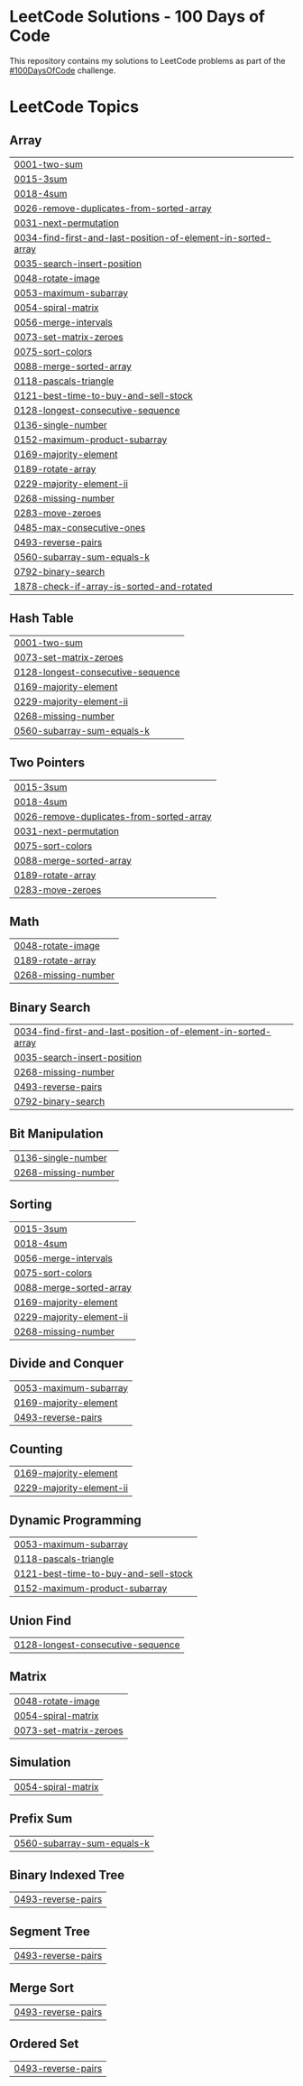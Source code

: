 # LeetCode Solutions - 100 Days of Code
This repository contains my solutions to LeetCode problems as part of the [#100DaysOfCode](https://www.100daysofcode.com) challenge.

<!---LeetCode Topics Start-->
# LeetCode Topics
## Array
|  |
| ------- |
| [0001-two-sum](https://github.com/arnishbaruah/leetcode/tree/master/0001-two-sum) |
| [0015-3sum](https://github.com/arnishbaruah/leetcode/tree/master/0015-3sum) |
| [0018-4sum](https://github.com/arnishbaruah/leetcode/tree/master/0018-4sum) |
| [0026-remove-duplicates-from-sorted-array](https://github.com/arnishbaruah/leetcode/tree/master/0026-remove-duplicates-from-sorted-array) |
| [0031-next-permutation](https://github.com/arnishbaruah/leetcode/tree/master/0031-next-permutation) |
| [0034-find-first-and-last-position-of-element-in-sorted-array](https://github.com/arnishbaruah/leetcode/tree/master/0034-find-first-and-last-position-of-element-in-sorted-array) |
| [0035-search-insert-position](https://github.com/arnishbaruah/leetcode/tree/master/0035-search-insert-position) |
| [0048-rotate-image](https://github.com/arnishbaruah/leetcode/tree/master/0048-rotate-image) |
| [0053-maximum-subarray](https://github.com/arnishbaruah/leetcode/tree/master/0053-maximum-subarray) |
| [0054-spiral-matrix](https://github.com/arnishbaruah/leetcode/tree/master/0054-spiral-matrix) |
| [0056-merge-intervals](https://github.com/arnishbaruah/leetcode/tree/master/0056-merge-intervals) |
| [0073-set-matrix-zeroes](https://github.com/arnishbaruah/leetcode/tree/master/0073-set-matrix-zeroes) |
| [0075-sort-colors](https://github.com/arnishbaruah/leetcode/tree/master/0075-sort-colors) |
| [0088-merge-sorted-array](https://github.com/arnishbaruah/leetcode/tree/master/0088-merge-sorted-array) |
| [0118-pascals-triangle](https://github.com/arnishbaruah/leetcode/tree/master/0118-pascals-triangle) |
| [0121-best-time-to-buy-and-sell-stock](https://github.com/arnishbaruah/leetcode/tree/master/0121-best-time-to-buy-and-sell-stock) |
| [0128-longest-consecutive-sequence](https://github.com/arnishbaruah/leetcode/tree/master/0128-longest-consecutive-sequence) |
| [0136-single-number](https://github.com/arnishbaruah/leetcode/tree/master/0136-single-number) |
| [0152-maximum-product-subarray](https://github.com/arnishbaruah/leetcode/tree/master/0152-maximum-product-subarray) |
| [0169-majority-element](https://github.com/arnishbaruah/leetcode/tree/master/0169-majority-element) |
| [0189-rotate-array](https://github.com/arnishbaruah/leetcode/tree/master/0189-rotate-array) |
| [0229-majority-element-ii](https://github.com/arnishbaruah/leetcode/tree/master/0229-majority-element-ii) |
| [0268-missing-number](https://github.com/arnishbaruah/leetcode/tree/master/0268-missing-number) |
| [0283-move-zeroes](https://github.com/arnishbaruah/leetcode/tree/master/0283-move-zeroes) |
| [0485-max-consecutive-ones](https://github.com/arnishbaruah/leetcode/tree/master/0485-max-consecutive-ones) |
| [0493-reverse-pairs](https://github.com/arnishbaruah/leetcode/tree/master/0493-reverse-pairs) |
| [0560-subarray-sum-equals-k](https://github.com/arnishbaruah/leetcode/tree/master/0560-subarray-sum-equals-k) |
| [0792-binary-search](https://github.com/arnishbaruah/leetcode/tree/master/0792-binary-search) |
| [1878-check-if-array-is-sorted-and-rotated](https://github.com/arnishbaruah/leetcode/tree/master/1878-check-if-array-is-sorted-and-rotated) |
## Hash Table
|  |
| ------- |
| [0001-two-sum](https://github.com/arnishbaruah/leetcode/tree/master/0001-two-sum) |
| [0073-set-matrix-zeroes](https://github.com/arnishbaruah/leetcode/tree/master/0073-set-matrix-zeroes) |
| [0128-longest-consecutive-sequence](https://github.com/arnishbaruah/leetcode/tree/master/0128-longest-consecutive-sequence) |
| [0169-majority-element](https://github.com/arnishbaruah/leetcode/tree/master/0169-majority-element) |
| [0229-majority-element-ii](https://github.com/arnishbaruah/leetcode/tree/master/0229-majority-element-ii) |
| [0268-missing-number](https://github.com/arnishbaruah/leetcode/tree/master/0268-missing-number) |
| [0560-subarray-sum-equals-k](https://github.com/arnishbaruah/leetcode/tree/master/0560-subarray-sum-equals-k) |
## Two Pointers
|  |
| ------- |
| [0015-3sum](https://github.com/arnishbaruah/leetcode/tree/master/0015-3sum) |
| [0018-4sum](https://github.com/arnishbaruah/leetcode/tree/master/0018-4sum) |
| [0026-remove-duplicates-from-sorted-array](https://github.com/arnishbaruah/leetcode/tree/master/0026-remove-duplicates-from-sorted-array) |
| [0031-next-permutation](https://github.com/arnishbaruah/leetcode/tree/master/0031-next-permutation) |
| [0075-sort-colors](https://github.com/arnishbaruah/leetcode/tree/master/0075-sort-colors) |
| [0088-merge-sorted-array](https://github.com/arnishbaruah/leetcode/tree/master/0088-merge-sorted-array) |
| [0189-rotate-array](https://github.com/arnishbaruah/leetcode/tree/master/0189-rotate-array) |
| [0283-move-zeroes](https://github.com/arnishbaruah/leetcode/tree/master/0283-move-zeroes) |
## Math
|  |
| ------- |
| [0048-rotate-image](https://github.com/arnishbaruah/leetcode/tree/master/0048-rotate-image) |
| [0189-rotate-array](https://github.com/arnishbaruah/leetcode/tree/master/0189-rotate-array) |
| [0268-missing-number](https://github.com/arnishbaruah/leetcode/tree/master/0268-missing-number) |
## Binary Search
|  |
| ------- |
| [0034-find-first-and-last-position-of-element-in-sorted-array](https://github.com/arnishbaruah/leetcode/tree/master/0034-find-first-and-last-position-of-element-in-sorted-array) |
| [0035-search-insert-position](https://github.com/arnishbaruah/leetcode/tree/master/0035-search-insert-position) |
| [0268-missing-number](https://github.com/arnishbaruah/leetcode/tree/master/0268-missing-number) |
| [0493-reverse-pairs](https://github.com/arnishbaruah/leetcode/tree/master/0493-reverse-pairs) |
| [0792-binary-search](https://github.com/arnishbaruah/leetcode/tree/master/0792-binary-search) |
## Bit Manipulation
|  |
| ------- |
| [0136-single-number](https://github.com/arnishbaruah/leetcode/tree/master/0136-single-number) |
| [0268-missing-number](https://github.com/arnishbaruah/leetcode/tree/master/0268-missing-number) |
## Sorting
|  |
| ------- |
| [0015-3sum](https://github.com/arnishbaruah/leetcode/tree/master/0015-3sum) |
| [0018-4sum](https://github.com/arnishbaruah/leetcode/tree/master/0018-4sum) |
| [0056-merge-intervals](https://github.com/arnishbaruah/leetcode/tree/master/0056-merge-intervals) |
| [0075-sort-colors](https://github.com/arnishbaruah/leetcode/tree/master/0075-sort-colors) |
| [0088-merge-sorted-array](https://github.com/arnishbaruah/leetcode/tree/master/0088-merge-sorted-array) |
| [0169-majority-element](https://github.com/arnishbaruah/leetcode/tree/master/0169-majority-element) |
| [0229-majority-element-ii](https://github.com/arnishbaruah/leetcode/tree/master/0229-majority-element-ii) |
| [0268-missing-number](https://github.com/arnishbaruah/leetcode/tree/master/0268-missing-number) |
## Divide and Conquer
|  |
| ------- |
| [0053-maximum-subarray](https://github.com/arnishbaruah/leetcode/tree/master/0053-maximum-subarray) |
| [0169-majority-element](https://github.com/arnishbaruah/leetcode/tree/master/0169-majority-element) |
| [0493-reverse-pairs](https://github.com/arnishbaruah/leetcode/tree/master/0493-reverse-pairs) |
## Counting
|  |
| ------- |
| [0169-majority-element](https://github.com/arnishbaruah/leetcode/tree/master/0169-majority-element) |
| [0229-majority-element-ii](https://github.com/arnishbaruah/leetcode/tree/master/0229-majority-element-ii) |
## Dynamic Programming
|  |
| ------- |
| [0053-maximum-subarray](https://github.com/arnishbaruah/leetcode/tree/master/0053-maximum-subarray) |
| [0118-pascals-triangle](https://github.com/arnishbaruah/leetcode/tree/master/0118-pascals-triangle) |
| [0121-best-time-to-buy-and-sell-stock](https://github.com/arnishbaruah/leetcode/tree/master/0121-best-time-to-buy-and-sell-stock) |
| [0152-maximum-product-subarray](https://github.com/arnishbaruah/leetcode/tree/master/0152-maximum-product-subarray) |
## Union Find
|  |
| ------- |
| [0128-longest-consecutive-sequence](https://github.com/arnishbaruah/leetcode/tree/master/0128-longest-consecutive-sequence) |
## Matrix
|  |
| ------- |
| [0048-rotate-image](https://github.com/arnishbaruah/leetcode/tree/master/0048-rotate-image) |
| [0054-spiral-matrix](https://github.com/arnishbaruah/leetcode/tree/master/0054-spiral-matrix) |
| [0073-set-matrix-zeroes](https://github.com/arnishbaruah/leetcode/tree/master/0073-set-matrix-zeroes) |
## Simulation
|  |
| ------- |
| [0054-spiral-matrix](https://github.com/arnishbaruah/leetcode/tree/master/0054-spiral-matrix) |
## Prefix Sum
|  |
| ------- |
| [0560-subarray-sum-equals-k](https://github.com/arnishbaruah/leetcode/tree/master/0560-subarray-sum-equals-k) |
## Binary Indexed Tree
|  |
| ------- |
| [0493-reverse-pairs](https://github.com/arnishbaruah/leetcode/tree/master/0493-reverse-pairs) |
## Segment Tree
|  |
| ------- |
| [0493-reverse-pairs](https://github.com/arnishbaruah/leetcode/tree/master/0493-reverse-pairs) |
## Merge Sort
|  |
| ------- |
| [0493-reverse-pairs](https://github.com/arnishbaruah/leetcode/tree/master/0493-reverse-pairs) |
## Ordered Set
|  |
| ------- |
| [0493-reverse-pairs](https://github.com/arnishbaruah/leetcode/tree/master/0493-reverse-pairs) |
<!---LeetCode Topics End-->
